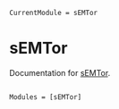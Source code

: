 ```@meta
CurrentModule = sEMTor
```

# sEMTor

Documentation for [sEMTor](https://github.com/SteffenPL/sEMTor.jl).

```@index
```

```@autodocs
Modules = [sEMTor]
```
